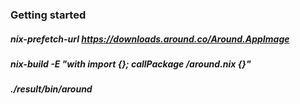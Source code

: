 ### Getting started
##### nix-prefetch-url https://downloads.around.co/Around.AppImage
##### nix-build -E "with import <nixpkgs> {}; callPackage <your-dir>/around.nix {}"
##### ./result/bin/around
